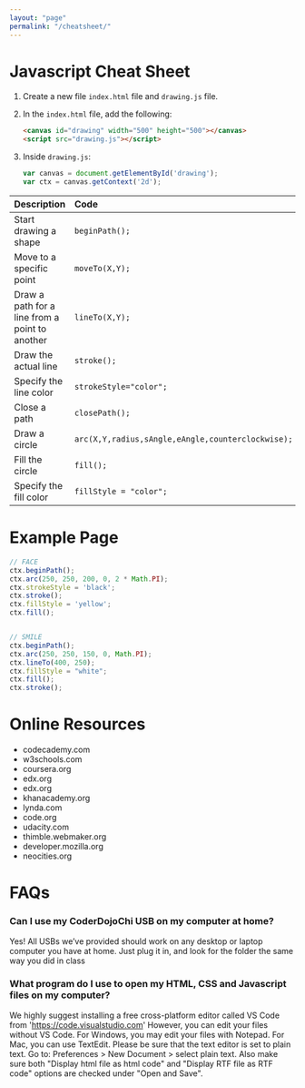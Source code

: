 ```yaml
---
layout: "page"
permalink: "/cheatsheet/"
---
```


<!--
https://docs.google.com/document/d/1ZmwtSPm8ry8vS1NFm2Sc6yVwkHnfGYRQ1Ej5zLOqHgM/edit
https://table.collaborizm.com/
-->

# Javascript Cheat Sheet

1. Create a new file `index.html` file and `drawing.js` file.
2. In the `index.html` file, add the following:

    ```html
    <canvas id="drawing" width="500" height="500"></canvas>
    <script src="drawing.js"></script>
    ```

3. Inside `drawing.js`:

    ```js
    var canvas = document.getElementById('drawing');
    var ctx = canvas.getContext('2d');
    ```

| Description                                    | Code                                              | Example                                  |
| :--------------------------------------------- | :------------------------------------------------ | :--------------------------------------- |
| Start drawing a shape                          | `beginPath();`                                    | `ctx.beginPath();`                       |
| Move to a specific point                       | `moveTo(X,Y);`                                    | `ctx.moveTo(463, 551);`                  |
| Draw a path for a line from a point to another | `lineTo(X,Y);`                                    | `ctx.lineTo(50, 50);`                    |
| Draw the actual line                           | `stroke();`                                       | `ctx.stroke();`                          |
| Specify the line color                         | `strokeStyle="color";`                            | `ctx.strokeStyle="red";`                 |
| Close a path                                   | `closePath();`                                    | `ctx.closePath();`                       |
| Draw a circle                                  | `arc(X,Y,radius,sAngle,eAngle,counterclockwise);` | `ctx.arc(325, 175, 25, 0, 2 * Math.PI);` |
| Fill the circle                                | `fill();`                                         | `ctx.fill();`                            |
| Specify the fill color                         | `fillStyle = "color";`                            | `ctx.fillStyle = "red";`                 |                     |

# Example Page
 ```js
// FACE
ctx.beginPath();
ctx.arc(250, 250, 200, 0, 2 * Math.PI);
ctx.strokeStyle = 'black';
ctx.stroke();
ctx.fillStyle = 'yellow';
ctx.fill();


// SMILE
ctx.beginPath();
ctx.arc(250, 250, 150, 0, Math.PI);
ctx.lineTo(400, 250);
ctx.fillStyle = "white";
ctx.fill();
ctx.stroke();
```

# Online Resources
- codecademy.com
- w3schools.com
- coursera.org
- edx.org
- edx.org
- khanacademy.org
- lynda.com
- code.org
- udacity.com
- thimble.webmaker.org
- developer.mozilla.org
- neocities.org

#  FAQs
### Can I use my CoderDojoChi USB on my computer at home?
Yes! All USBs we’ve provided should work on any desktop or laptop computer you have at home. Just plug it in, and look for the folder the same way you did in class

### What program do I use to open my HTML, CSS and Javascript files on my computer?
We highly suggest installing a free cross-platform editor called VS Code from 'https://code.visualstudio.com'  However, you can edit your files without VS Code.
For Windows, you may edit your files with Notepad.
For Mac, you can use TextEdit. Please be sure that the text editor is set to plain text. Go to: Preferences > New Document > select plain text. Also make sure both "Display html file as html code" and "Display RTF file as RTF code" options are checked under "Open and Save".

